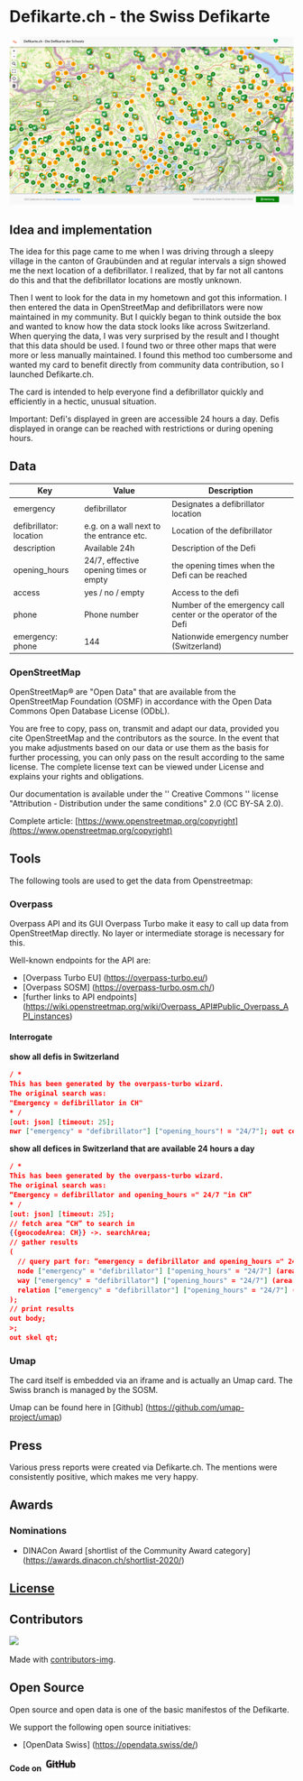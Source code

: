 # Defikarte.ch - the Swiss Defikarte

![alt text](screenshot.PNG)

## Idea and implementation

The idea for this page came to me when I was driving through a sleepy village in the canton of Graubünden and at regular intervals a sign showed me the next location of a defibrillator. I realized, that by far not all cantons do this and that the defibrillator locations are mostly unknown.

Then I went to look for the data in my hometown and got this information. I then entered the data in OpenStreetMap and defibrillators were now maintained in my community. But I quickly began to think outside the box and wanted to know how the data stock looks like across Switzerland. When querying the data, I was very surprised by the result and I thought that this data should be used. I found two or three other maps that were more or less manually maintained. I found this method too cumbersome and wanted my card to benefit directly from community data contribution, so I launched Defikarte.ch.

The card is intended to help everyone find a defibrillator quickly and efficiently in a hectic, unusual situation.

Important: Defi's displayed in green are accessible 24 hours a day. Defis displayed in orange can be reached with restrictions or during opening hours.

## Data

| Key | Value | Description |
| ----------- | ----------- | ----------- |
| emergency | defibrillator | Designates a defibrillator location
| defibrillator: location | e.g. on a wall next to the entrance etc. | Location of the defibrillator
| description | Available 24h | Description of the Defi
| opening_hours | 24/7, effective opening times or empty | the opening times when the Defi can be reached
| access | yes / no / empty | Access to the defi
| phone | Phone number | Number of the emergency call center or the operator of the Defi
| emergency: phone | 144 | Nationwide emergency number (Switzerland)

### OpenStreetMap

OpenStreetMap® are "Open Data" that are available from the OpenStreetMap Foundation (OSMF) in accordance with the Open Data Commons Open Database License (ODbL).

You are free to copy, pass on, transmit and adapt our data, provided you cite OpenStreetMap and the contributors as the source. In the event that you make adjustments based on our data or use them as the basis for further processing, you can only pass on the result according to the same license. The complete license text can be viewed under License and explains your rights and obligations.

Our documentation is available under the '' Creative Commons '' license "Attribution - Distribution under the same conditions" 2.0 (CC BY-SA 2.0).

Complete article: [https://www.openstreetmap.org/copyright](https://www.openstreetmap.org/copyright)

## Tools

The following tools are used to get the data from Openstreetmap:

### Overpass

Overpass API and its GUI Overpass Turbo make it easy to call up data from OpenStreetMap directly. No layer or intermediate storage is necessary for this.

Well-known endpoints for the API are:

* [Overpass Turbo EU] (<https://overpass-turbo.eu/>)
* [Overpass SOSM] (<https://overpass-turbo.osm.ch/>)
* [further links to API endpoints] (<https://wiki.openstreetmap.org/wiki/Overpass_API#Public_Overpass_API_instances>)

#### Interrogate

**show all defis in Switzerland**

```json
/ *
This has been generated by the overpass-turbo wizard.
The original search was:
"Emergency = defibrillator in CH"
* /
[out: json] [timeout: 25];
nwr ["emergency" = "defibrillator"] ["opening_hours"! = "24/7"]; out center;
```

**show all defices in Switzerland that are available 24 hours a day**

```json
/ *
This has been generated by the overpass-turbo wizard.
The original search was:
“Emergency = defibrillator and opening_hours =" 24/7 "in CH”
* /
[out: json] [timeout: 25];
// fetch area “CH” to search in
{{geocodeArea: CH}} ->. searchArea;
// gather results
(
  // query part for: “emergency = defibrillator and opening_hours =" 24/7 "”
  node ["emergency" = "defibrillator"] ["opening_hours" = "24/7"] (area.searchArea);
  way ["emergency" = "defibrillator"] ["opening_hours" = "24/7"] (area.searchArea);
  relation ["emergency" = "defibrillator"] ["opening_hours" = "24/7"] (area.searchArea);
);
// print results
out body;
>;
out skel qt;
```

### Umap

The card itself is embedded via an iframe and is actually an Umap card. The Swiss branch is managed by the SOSM.

Umap can be found here in [Github] (<https://github.com/umap-project/umap>)

## Press

Various press reports were created via Defikarte.ch. The mentions were consistently positive, which makes me very happy.

## Awards

### Nominations

* DINACon Award [shortlist of the Community Award category] (<https://awards.dinacon.ch/shortlist-2020/>)

## [License](LICENSE)

## Contributors

<a href="https://github.com/chnuessli/defikarte.ch/graphs/contributors">
  <img src = "https://contributors-img.web.app/image?repo=chnuessli/defikarte.ch" />
</a>

Made with [contributors-img](https://contributors-img.web.app).

## Open Source

Open source and open data is one of the basic manifestos of the Defikarte.

We support the following open source initiatives:

* [OpenData Swiss] (<https://opendata.swiss/de/>)

**Code on**
<img src = "github_logo.png" alt = "drawing" width = "60" />
